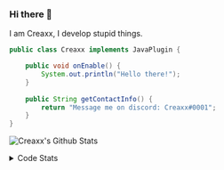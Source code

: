 ### Hi there 👋

I am Creaxx, I develop stupid things. 

```java
public class Creaxx implements JavaPlugin {

    public void onEnable() {
        System.out.println("Hello there!");
    }
    
    public String getContactInfo() {
        return "Message me on discord: Creaxx#0001";
    }
}
```

![Creaxx's Github Stats](https://github-readme-stats.vercel.app/api?username=CreaxxOG&show_icons=true&theme=dark&count_private=true)

<details>
  <summary>Code Stats</summary>

<!--START_SECTION:waka-->
![Code Time](http://img.shields.io/badge/Code%20Time-1%2C029%20hrs%2010%20mins-blue)

![Lines of code](https://img.shields.io/badge/From%20Hello%20World%20I%27ve%20Written-170%20lines%20of%20code-blue)

**🐱 My GitHub Data** 

> 🏆 925 Contributions in the Year 2022
 > 
> 📦 66.2 kB Used in GitHub's Storage 
 > 
> 🚫 Not Opted to Hire
 > 
> 📜 4 Public Repositories 
 > 
> 🔑 2 Private Repositories  
 > 
**I'm an Early 🐤** 

```text
🌞 Morning    40 commits     █░░░░░░░░░░░░░░░░░░░░░░░░   6.35% 
🌆 Daytime    305 commits    ████████████░░░░░░░░░░░░░   48.41% 
🌃 Evening    272 commits    ██████████░░░░░░░░░░░░░░░   43.17% 
🌙 Night      13 commits     ░░░░░░░░░░░░░░░░░░░░░░░░░   2.06%

```
📅 **I'm Most Productive on Saturday** 

```text
Monday       52 commits     ██░░░░░░░░░░░░░░░░░░░░░░░   8.25% 
Tuesday      60 commits     ██░░░░░░░░░░░░░░░░░░░░░░░   9.52% 
Wednesday    80 commits     ███░░░░░░░░░░░░░░░░░░░░░░   12.7% 
Thursday     119 commits    ████░░░░░░░░░░░░░░░░░░░░░   18.89% 
Friday       62 commits     ██░░░░░░░░░░░░░░░░░░░░░░░   9.84% 
Saturday     170 commits    ██████░░░░░░░░░░░░░░░░░░░   26.98% 
Sunday       87 commits     ███░░░░░░░░░░░░░░░░░░░░░░   13.81%

```


📊 **This Week I Spent My Time On** 

```text
💬 Programming Languages: 
Java                     10 hrs 29 mins      ███████████████████████░░   93.1% 
XML                      23 mins             ░░░░░░░░░░░░░░░░░░░░░░░░░   3.46% 
YAML                     11 mins             ░░░░░░░░░░░░░░░░░░░░░░░░░   1.71% 
Kotlin                   9 mins              ░░░░░░░░░░░░░░░░░░░░░░░░░   1.34% 
Markdown                 1 min               ░░░░░░░░░░░░░░░░░░░░░░░░░   0.19%

🔥 Editors: 
IntelliJ                 11 hrs 15 mins      █████████████████████████   100.0%

```

**I Mostly Code in Java** 

```text
Java                     6 repos             ███████████████░░░░░░░░░░   60.0% 
Kotlin                   3 repos             ███████░░░░░░░░░░░░░░░░░░   30.0% 
EJS                      1 repo              ██░░░░░░░░░░░░░░░░░░░░░░░   10.0%

```



 Last Updated on 18/12/2022 01:37:04 UTC
<!--END_SECTION:waka-->
</details>
